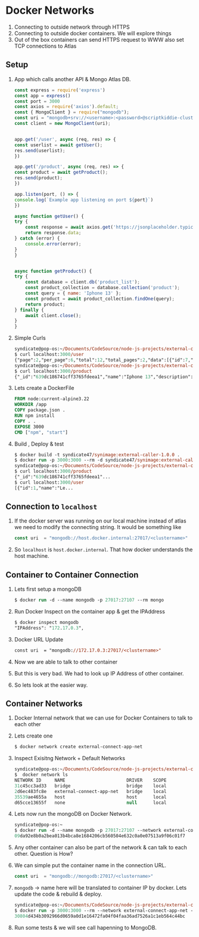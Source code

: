 # Docker Networks

1. Connecting to outside network through HTTPS
1. Connecting to outside docker containers. We will explore things
1. Out of the box containers can send HTTPS request to WWW also set TCP connections to Atlas

## Setup 

1. App which calls another API & Mongo Atlas DB.

    ```js
    const express = require('express')
    const app = express()
    const port = 3000
    const axios = require('axios').default;
    const { MongoClient } = require("mongodb");
    const uri = "mongodb+srv://<username>:<password>@scriptkiddie-cluster.bc109kt.mongodb.net/?retryWrites=true&w=majority&appName=scriptkiddie-cluster";
    const client = new MongoClient(uri);


    app.get('/user', async (req, res) => {
    const userlist = await getUser();
    res.send(userlist);
    })

    app.get('/product', async (req, res) => {
    const product = await getProduct();
    res.send(product);
    })

    app.listen(port, () => {
    console.log(`Example app listening on port ${port}`)
    })

    async function getUser() {
    try {
        const response = await axios.get('https://jsonplaceholder.typicode.com/users');
        return response.data;
    } catch (error) {
        console.error(error);
    }
    }


    async function getProduct() {
    try {
        const database = client.db('product_list');
        const product_collection = database.collection('product');
        const query = { name: 'Iphone 13' };
        const product = await product_collection.findOne(query);
        return product;
    } finally {
        await client.close();
    }
    }
    ```

1. Simple Curls

    ```ps
    syndicate@pop-os:~/Documents/CodeSource/node-js-projects/external-caller
    $ curl localhost:3000/user
    {"page":2,"per_page":6,"total":12,"total_pages":2,"data":[{"id":7,"email":"michael.lawson@reqres.in","first_name"....
    syndicate@pop-os:~/Documents/CodeSource/node-js-projects/external-caller
    $ curl localhost:3000/product
    {"_id":"639dc186741cff3765fdeea1","name":"Iphone 13","description":"Latest & Greatest","price":"12000"}
    ```

1. Lets create a DockerFile

    ```dockerfile
    FROM node:current-alpine3.22
    WORKDIR /app
    COPY package.json .
    RUN npm install
    COPY . .
    EXPOSE 3000
    CMD ["npm", "start"]
    ```

1. Build , Deploy & test

    ```ps
    $ docker build -t syndicate47/synimage:external-caller-1.0.0 .
    $ docker run -p 3000:3000 --rm -d syndicate47/synimage:external-caller-1.0.0
    syndicate@pop-os:~/Documents/CodeSource/node-js-projects/external-caller
    $ curl localhost:3000/product
    {"_id":"639dc186741cff3765fdeea1"...
    $ curl localhost:3000/user
    [{"id":1,"name":"Le...
    ```

## Connection to `localhost`

1. If the docker server was running on our local machine instead of atlas we need to modify the connecting string. It would be something like 

    ```js
    const uri  = "mongodb://host.docker.internal:27017/<clustername>"
    ```

1. So `localhost` is `host.docker.internal`. That how docker understands the host machine.


## Container to Container Connection

1. Lets first setup a mongoDB

    ```ps
    $ docker run -d --name mongodb -p 27017:27107 --rm mongo
    ```

1. Run Docker Inspect on the container app & get the IPAddress

    ```ps
    $ docker inspect mongodb
    "IPAddress": "172.17.0.3",
    ```

1. Docker URL Update

    ```ps
    const uri  = "mongodb://172.17.0.3:27017/<clustername>"
    ```
1. Now we are able to talk to other container
1. But this is very bad. We had to look up IP Address of other container.
1. So lets look at the easier way.

## Container Networks

1. Docker Internal network that we can use for Docker Containers to talk to each other 
1. Lets create one

    ```ps
    $ docker network create external-connect-app-net
    ```

1. Inspect Exisitng Network + Default Networks

    ```ps
    syndicate@pop-os:~/Documents/CodeSource/node-js-projects/external-caller
    $  docker network ls
    NETWORK ID     NAME                       DRIVER    SCOPE
    31c45cc3ad33   bridge                     bridge    local
    2d6ec483fc8e   external-connect-app-net   bridge    local
    35539ae4655a   host                       host      local
    d65cce13655f   none                       null      local
    ```

1. Lets now run the mongoDB on Docker Network.

    ```ps
    syndicate@pop-os:~
    $ docker run -d --name mongodb -p 27017:27107 --network external-connect-app-net --rm mongo
    09da92e8b0a2bea013b4bca8e1684206cb560504e632c0a0e07513a9f06c01f7
    ```

1. Any other container can also be part of the network & can talk to each other. Question is How?
1. We can simple put the container name in the connection URL.

    ```js
    const uri  = "mongodb://mongodb:27017/<clustername>"
    ```

1. `mongodb` -> name here will be translated to container IP by docker. Lets update the code & rebuild & deploy.

    ```ps
    syndicate@pop-os:~/Documents/CodeSource/node-js-projects/external-caller
    $ docker run -p 3000:3000 --rm --network external-connect-app-net -d syndicate47/synimage:external-caller-1.0.0
    30804d434b3092966d0659a0d1e16472fa04f04faa36ad7526a1c1eb564c44bc
    ```

1. Run some tests & we will see call hapenning to MongoDB.
